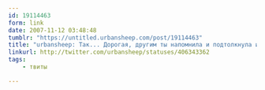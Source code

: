 ```yaml
---
id: 19114463
form: link
date: 2007-11-12 03:48:48
tumblr: "https://untitled.urbansheep.com/post/19114463"
title: "urbansheep: Так... Дорогая, другим ты напомнила и подтолкнула их (http://b23.ru/epb), а самааа? Решила, что жизнь без медведей слаще? Как же так?! Бу:("
linkurl: http://twitter.com/urbansheep/statuses/406343362
tags:
    - твиты

---
```


